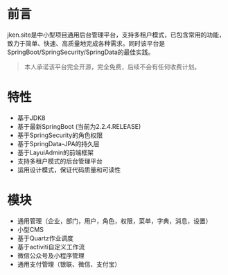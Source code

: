 # 前言
jken.site是中小型项目通用后台管理平台，支持多租户模式，已包含常用的功能，致力于简单、快速、高质量地完成各种需求。同时该平台是SpringBoot/SpringSecurity/SpringData的最佳实践。
> 本人承诺该平台完全开源，完全免费，后续不会有任何收费计划。

# 特性
- 基于JDK8
- 基于最新SpringBoot (当前为2.2.4.RELEASE)
- 基于SpringSecurity的角色权限
- 基于SpringData-JPA的持久层
- 基于LayuiAdmin的前端框架
- 支持多租户模式的后台管理平台
- 运用设计模式，保证代码质量和可读性

# 模块
- 通用管理（企业，部门，用户，角色，权限，菜单，字典，消息，设置）
- 小型CMS
- 基于Quartz作业调度
- 基于activiti自定义工作流
- 微信公众号及小程序管理
- 通用支付管理（银联、微信、支付宝）

